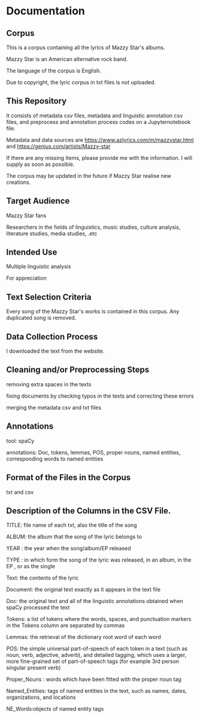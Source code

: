 # Documentation

## Corpus

This is a corpus containing all the lyrics of Mazzy Star's albums.

Mazzy Star is an American alternative rock band.

The language of the corpus is English.

Due to copyright, the lyric corpus in txt files is not uploaded.

## This Repository

It consists of metadata csv files, metadata and linguistic annotation csv files, and preprocess and annotation process codes on a Jupyternotebook file.

Metadata and data sources are <https://www.azlyrics.com/m/mazzystar.html> and <https://genius.com/artists/Mazzy-star>

If there are any missing items, please provide me with the information. I will supply as soon as possible.

The corpus may be updated in the future if Mazzy Star realise new creations.

## Target Audience 

Mazzy Star fans

Researchers in the fields of linguistics, music studies, culture analysis, literature studies, media studies, .etc

## Intended Use

 Multiple linguistic analysis
 
 For appreciation
 
## Text Selection Criteria

Every song of the Mazzy Star's works is contained in this corpus. Any duplicated song is removed.


## Data Collection Process

I downloaded the text from the website.


## Cleaning and/or Preprocessing Steps

removing extra spaces in the texts

fixing documents by checking typos in the texts and correcting these errors
 
merging the metadata csv and txt files

## Annotations 

tool: spaCy

annotations: Doc, tokens, lemmas, POS, proper nouns, named entities, corresponding words to named entities

## Format of the Files in the Corpus

txt and csv 

## Description of the Columns in the CSV File.

TITLE: file name of each txt, also the title of the song

ALBUM: the album that the song of the lyric belongs to
	
YEAR	: the year when the song/album/EP released

TYPE	: in which form the song of the lyric was released, in an album, in the EP , or as the single

Text: the contents of the lyric

Document: the original text exactly as it appears in the text file

Doc: the original text and all of the linguistic annotations obtained when spaCy processed the text

Tokens: a list of tokens where the words, spaces, and punctuation markers in the Tokens column are separated by commas

Lemmas: the retrieval of the dictionary root word of each word

POS: the simple universal part-of-speech of each token in a text (such as noun, verb, adjective, adverb), and detailed tagging, which uses a larger, more fine-grained set of part-of-speech tags (for example 3rd person singular present verb)

Proper_Nouns	: words which have been fitted with the proper noun tag

Named_Entities: tags of named entities in the text, such as names, dates, organizations, and locations

NE_Words:objects of named entity tags


